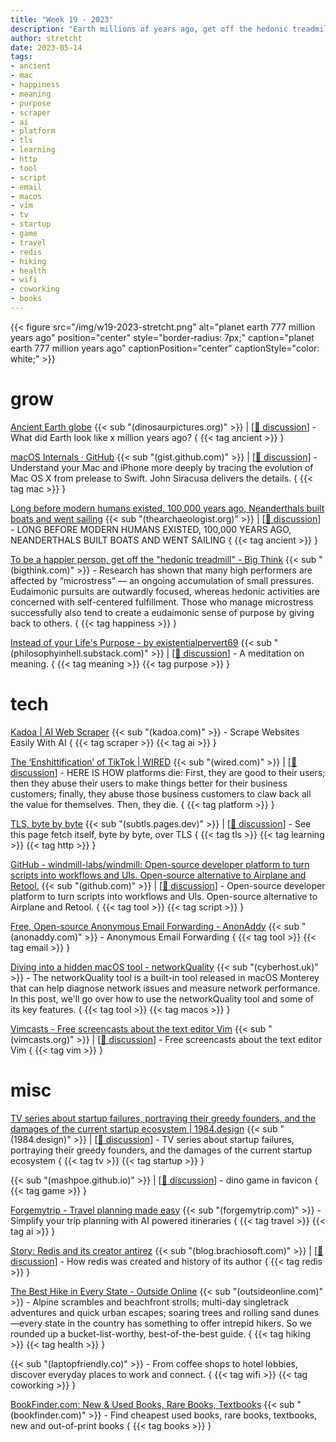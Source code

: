 ```yaml
---
title: "Week 19 - 2023"
description: "Earth millions of years ago, get off the hedonic treadmill, AI travel planning, best hiking in every state and more ..."
author: stretcht
date: 2023-05-14
tags:
- ancient
- mac
- happiness
- meaning
- purpose
- scraper
- ai
- platform
- tls
- learning
- http
- tool
- script
- email
- macos
- vim
- tv
- startup
- game
- travel
- redis
- hiking
- health
- wifi
- coworking
- books
---
```


{{< figure src="/img/w19-2023-stretcht.png" alt="planet earth 777 million years ago" position="center" style="border-radius: 7px;" caption="planet earth 777 million years ago" captionPosition="center" captionStyle="color: white;" >}}

# grow

[Ancient Earth globe](https://dinosaurpictures.org/ancient-earth/) {{< sub "(dinosaurpictures.org)" >}} | [[:speech_balloon: discussion](https://news.ycombinator.com/item?id=35856820)] - What did Earth look like x million years ago?
 { {{< tag ancient >}} }

[macOS Internals · GitHub](https://gist.github.com/kconner/cff08fe3e0bb857ea33b47d965b3e19f) {{< sub "(gist.github.com)" >}} | [[:speech_balloon: discussion](https://news.ycombinator.com/item?id=35847715)] - Understand your Mac and iPhone more deeply by tracing the evolution of Mac OS X from prelease to Swift. John Siracusa delivers the details. { {{< tag mac >}} }

[Long before modern humans existed, 100,000 years ago, Neanderthals built boats and went sailing](https://www.thearchaeologist.org/blog/long-before-modern-humans-existed-100000-years-ago-neanderthals-built-boats-and-went-sailing) {{< sub "(thearchaeologist.org)" >}} | [[:speech_balloon: discussion](https://news.ycombinator.com/item?id=35865257)] - LONG BEFORE MODERN HUMANS EXISTED, 100,000 YEARS AGO, NEANDERTHALS BUILT BOATS AND WENT SAILING { {{< tag ancient >}} }

[To be a happier person, get off the "hedonic treadmill" - Big Think](https://bigthink.com/smart-skills/happy-high-performer-hedonic-treadmill/) {{< sub "(bigthink.com)" >}} - Research has shown that many high performers are affected by “microstress” — an ongoing accumulation of small pressures. Eudaimonic pursuits are outwardly focused, whereas hedonic activities are concerned with self-centered fulfillment. Those who manage microstress successfully also tend to create a eudaimonic sense of purpose by giving back to others. { {{< tag happiness >}} }

[Instead of your Life's Purpose - by existentialpervert69](https://philosophyinhell.substack.com/p/instead-of-your-lifes-purpose) {{< sub "(philosophyinhell.substack.com)" >}} | [[:speech_balloon: discussion](https://news.ycombinator.com/item?id=35934364)] - A meditation on meaning. { {{< tag meaning >}} {{< tag purpose >}} }

# tech

[Kadoa | AI Web Scraper](https://www.kadoa.com/) {{< sub "(kadoa.com)" >}} - Scrape Websites Easily With AI { {{< tag scraper >}} {{< tag ai >}} }

[The ‘Enshittification’ of TikTok | WIRED](https://www.wired.com/story/tiktok-platforms-cory-doctorow/) {{< sub "(wired.com)" >}} | [[:speech_balloon: discussion](https://news.ycombinator.com/item?id=35863876)] - HERE IS HOW platforms die: First, they are good to their users; then they abuse their users to make things better for their business customers; finally, they abuse those business customers to claw back all the value for themselves. Then, they die. { {{< tag platform >}} }

[TLS, byte by byte](https://subtls.pages.dev/) {{< sub "(subtls.pages.dev)" >}} | [[:speech_balloon: discussion](https://news.ycombinator.com/item?id=35884437)] - See this page fetch itself, byte by byte, over TLS { {{< tag tls >}} {{< tag learning >}} {{< tag http >}} }

[GitHub - windmill-labs/windmill: Open-source developer platform to turn scripts into workflows and UIs. Open-source alternative to Airplane and Retool.](https://github.com/windmill-labs/windmill) {{< sub "(github.com)" >}} | [[:speech_balloon: discussion](https://news.ycombinator.com/item?id=35920082)] - Open-source developer platform to turn scripts into workflows and UIs. Open-source alternative to Airplane and Retool. { {{< tag tool >}} {{< tag script >}} }

[Free, Open-source Anonymous Email Forwarding - AnonAddy](https://anonaddy.com/) {{< sub "(anonaddy.com)" >}} - Anonymous Email Forwarding { {{< tag tool >}} {{< tag email >}} }

[Diving into a hidden macOS tool - networkQuality](https://cyberhost.uk/the-hidden-macos-speedtest-tool-networkquality/) {{< sub "(cyberhost.uk)" >}} - The networkQuality tool is a built-in tool released in macOS Monterey that can help diagnose network issues and measure network performance. In this post, we'll go over how to use the networkQuality tool and some of its key features. { {{< tag tool >}} {{< tag macos >}} }

[Vimcasts - Free screencasts about the text editor Vim](http://vimcasts.org/) {{< sub "(vimcasts.org)" >}} | [[:speech_balloon: discussion](https://news.ycombinator.com/item?id=35928141)] - Free screencasts about the text editor Vim { {{< tag vim >}} }

# misc

[TV series about startup failures, portraying their greedy founders, and the damages of the current startup ecosystem | 1984.design](https://www.1984.design/c/discussions/tv-series-about-startup-failures-portraying-their-greedy-founders-and-the-damages-of-the-current-startup-ecosystem) {{< sub "(1984.design)" >}} | [[:speech_balloon: discussion](https://news.ycombinator.com/item?id=35848758)] - TV series about startup failures, portraying their greedy founders, and the damages of the current startup ecosystem { {{< tag tv >}} {{< tag startup >}} }

[](https://mashpoe.github.io/favicon-dino-game/) {{< sub "(mashpoe.github.io)" >}} | [[:speech_balloon: discussion](https://news.ycombinator.com/item?id=35836019)] - dino game in favicon { {{< tag game >}} }

[Forgemytrip - Travel planning made easy](https://www.forgemytrip.com/) {{< sub "(forgemytrip.com)" >}} - Simplify your trip planning with AI powered itineraries { {{< tag travel >}} {{< tag ai >}} }

[Story: Redis and its creator antirez](https://blog.brachiosoft.com/redis-en) {{< sub "(blog.brachiosoft.com)" >}} | [[:speech_balloon: discussion](https://news.ycombinator.com/item?id=35871462)] - How redis was created and history of its author { {{< tag redis >}} }

[The Best Hike in Every State - Outside Online](https://www.outsideonline.com/2393036/50-best-hikes-us/) {{< sub "(outsideonline.com)" >}} - Alpine scrambles and beachfront strolls; multi-day singletrack adventures and quick urban escapes; soaring trees and rolling sand dunes—every state in the country has something to offer intrepid hikers. So we rounded up a bucket-list-worthy, best-of-the-best guide. { {{< tag hiking >}} {{< tag health >}} }

[](https://laptopfriendly.co/) {{< sub "(laptopfriendly.co)" >}} - From coffee shops to hotel lobbies, discover everyday places to work and connect. { {{< tag wifi >}} {{< tag coworking >}} }

[BookFinder.com: New & Used Books, Rare Books, Textbooks](https://www.bookfinder.com/) {{< sub "(bookfinder.com)" >}} - Find cheapest used books, rare books, textbooks, new and out-of-print books { {{< tag books >}} }

